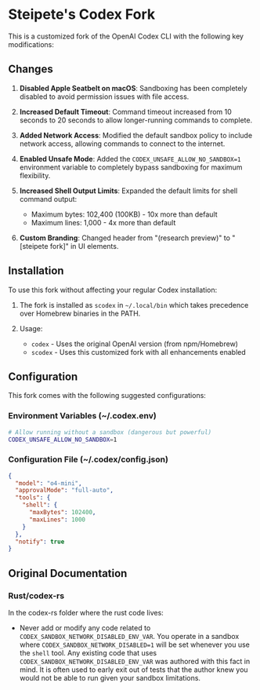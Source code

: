 # Steipete's Codex Fork

This is a customized fork of the OpenAI Codex CLI with the following key modifications:

## Changes

1. **Disabled Apple Seatbelt on macOS**: Sandboxing has been completely disabled to avoid permission issues with file access.

2. **Increased Default Timeout**: Command timeout increased from 10 seconds to 20 seconds to allow longer-running commands to complete.

3. **Added Network Access**: Modified the default sandbox policy to include network access, allowing commands to connect to the internet.

4. **Enabled Unsafe Mode**: Added the `CODEX_UNSAFE_ALLOW_NO_SANDBOX=1` environment variable to completely bypass sandboxing for maximum flexibility.

5. **Increased Shell Output Limits**: Expanded the default limits for shell command output:

   - Maximum bytes: 102,400 (100KB) - 10x more than default
   - Maximum lines: 1,000 - 4x more than default

6. **Custom Branding**: Changed header from "(research preview)" to "[steipete fork]" in UI elements.

## Installation

To use this fork without affecting your regular Codex installation:

1. The fork is installed as `scodex` in `~/.local/bin` which takes precedence over Homebrew binaries in the PATH.

2. Usage:
   - `codex` - Uses the original OpenAI version (from npm/Homebrew)
   - `scodex` - Uses this customized fork with all enhancements enabled

## Configuration

This fork comes with the following suggested configurations:

### Environment Variables (~/.codex.env)

```bash
# Allow running without a sandbox (dangerous but powerful)
CODEX_UNSAFE_ALLOW_NO_SANDBOX=1
```

### Configuration File (~/.codex/config.json)

```json
{
  "model": "o4-mini",
  "approvalMode": "full-auto",
  "tools": {
    "shell": {
      "maxBytes": 102400,
      "maxLines": 1000
    }
  },
  "notify": true
}
```

## Original Documentation

### Rust/codex-rs

In the codex-rs folder where the rust code lives:

- Never add or modify any code related to `CODEX_SANDBOX_NETWORK_DISABLED_ENV_VAR`. You operate in a sandbox where `CODEX_SANDBOX_NETWORK_DISABLED=1` will be set whenever you use the `shell` tool. Any existing code that uses `CODEX_SANDBOX_NETWORK_DISABLED_ENV_VAR` was authored with this fact in mind. It is often used to early exit out of tests that the author knew you would not be able to run given your sandbox limitations.
